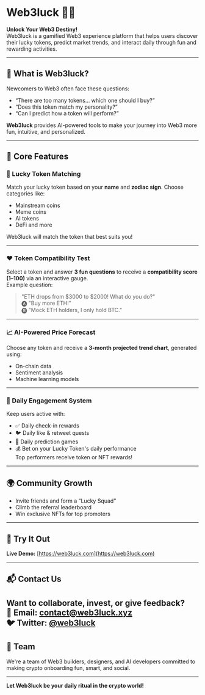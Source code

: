 # Web3luck 🎲🔮

**Unlock Your Web3 Destiny!**  
Web3luck is a gamified Web3 experience platform that helps users discover their lucky tokens, predict market trends, and interact daily through fun and rewarding activities.

---

## 🌟 What is Web3luck?

Newcomers to Web3 often face these questions:
- “There are too many tokens… which one should I buy?”
- “Does this token match my personality?”
- “Can I predict how a token will perform?”

**Web3luck** provides AI-powered tools to make your journey into Web3 more fun, intuitive, and personalized.

---

## 🔧 Core Features

### 🔗 Lucky Token Matching
Match your lucky token based on your **name** and **zodiac sign**. Choose categories like:
- Mainstream coins
- Meme coins
- AI tokens
- DeFi and more

Web3luck will match the token that best suits you!

---

### ❤️ Token Compatibility Test
Select a token and answer **3 fun questions** to receive a **compatibility score (1–100)** via an interactive gauge.  
Example question:
> "ETH drops from $3000 to $2000! What do you do?"  
> 🅐 "Buy more ETH!"  
> 🅑 "Mock ETH holders, I only hold BTC."

---

### 📈 AI-Powered Price Forecast
Choose any token and receive a **3-month projected trend chart**, generated using:
- On-chain data
- Sentiment analysis
- Machine learning models

---

### 🔁 Daily Engagement System
Keep users active with:
- ✅ Daily check-in rewards  
- 🐦 Daily like & retweet quests  
- 🎯 Daily prediction games  
- 💰 Bet on your Lucky Token's daily performance  
Top performers receive token or NFT rewards!

---

## 🌍 Community Growth

- Invite friends and form a “Lucky Squad”
- Climb the referral leaderboard  
- Win exclusive NFTs for top promoters

---

## 🚀 Try It Out

**Live Demo:** [https://web3luck.com](https://web3luck.com)  

---

## 📬 Contact Us

Want to collaborate, invest, or give feedback?  
📧 Email: contact@web3luck.xyz  
🐦 Twitter: [@web3luck](https://twitter.com/BTCtensai)
---

## 👥 Team

We're a team of Web3 builders, designers, and AI developers committed to making crypto onboarding fun, smart, and social.

---

**Let Web3luck be your daily ritual in the crypto world!**

